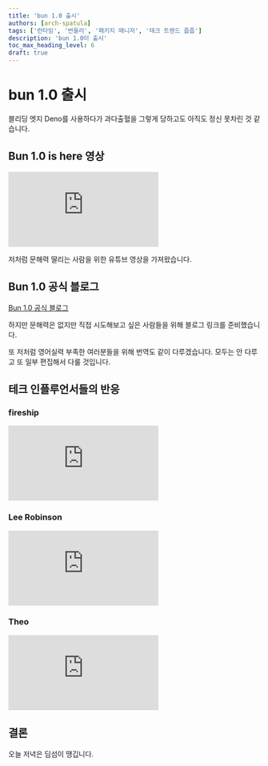 ```yaml
---
title: 'bun 1.0 출시'
authors: [arch-spatula]
tags: ['런타임', '번들러', '패키지 매니저', '테크 트렌드 줍줍']
description: 'bun 1.0이 출시'
toc_max_heading_level: 6
draft: true
---
```


# bun 1.0 출시

블리딩 엣지 Deno를 사용하다가 과다출혈을 그렇게 당하고도 아직도 정신 못차린 것 같습니다.

<!--truncate-->

## Bun 1.0 is here 영상

<iframe class="codepen" src="https://www.youtube.com/embed/BsnCpESUEqM" title="Bun 1.0 is here" frameborder="0" allow="accelerometer; autoplay; clipboard-write; encrypted-media; gyroscope; picture-in-picture; web-share" allowfullscreen></iframe>

저처럼 문해력 딸리는 사람을 위한 유튜브 영상을 가져왔습니다.

## Bun 1.0 공식 블로그

[Bun 1.0 공식 블로그](https://bun.sh/blog/bun-v1.0)

하지만 문해력은 없지만 직접 시도해보고 싶은 사람들을 위해 블로그 링크를 준비했습니다.

또 저처럼 영어실력 부족한 여러분들을 위해 번역도 같이 다루겠습니다. 모두는 안 다루고 또 일부 편집해서 다룰 것입니다.

<!-- @todo 설치 -->
<!-- @todo docker -->
<!-- @todo file io -->
<!-- @todo 서버 -->
<!-- @todo SQLite -->
<!-- @todo 테스트러너 -->
<!-- @todo window 차별 -->

## 테크 인플루언서들의 반응

### fireship

<iframe class="codepen" src="https://www.youtube.com/embed/dWqNgzZwVJQ" title="Bun is disrupting JavaScript land" frameborder="0" allow="accelerometer; autoplay; clipboard-write; encrypted-media; gyroscope; picture-in-picture; web-share" allowfullscreen></iframe>

### Lee Robinson

<iframe class="codepen" src="https://www.youtube.com/embed/z_66kDwxwBI" title="My thoughts on Bun" frameborder="0" allow="accelerometer; autoplay; clipboard-write; encrypted-media; gyroscope; picture-in-picture; web-share" allowfullscreen></iframe>

### Theo

<iframe class="codepen" src="https://www.youtube.com/embed/dQkv5C-Lfkw" title="Bun Is Better Than I Hoped" frameborder="0" allow="accelerometer; autoplay; clipboard-write; encrypted-media; gyroscope; picture-in-picture; web-share" allowfullscreen></iframe>

<!-- @todo ## bun stack 웹앱 개발 실전 -->

## 결론

오늘 저녁은 딤섬이 땡깁니다.

